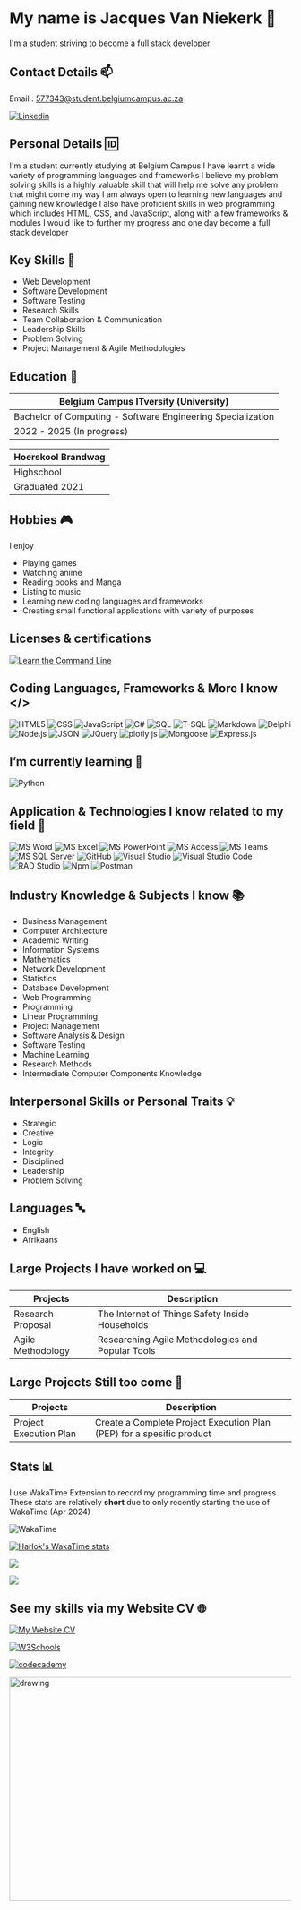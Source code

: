 # My name is Jacques Van Niekerk 👋 

I'm a student striving to become a full stack developer

## Contact Details 📫

Email : 577343@student.belgiumcampus.ac.za

[![Linkedin](https://img.shields.io/badge/Linkedin-Click%20here%20to%20view%20Linkedin%20Profile-green?labelColor=0A66C2&style=for-the-badge&logo=linkedin&logoColor=FFFFFF&link=https://www.linkedin.com/in/jacques-van-niekerk-231b872ba/)](https://www.linkedin.com/in/jacques-van-niekerk-231b872ba/)

## Personal Details 🆔

I'm a student currently studying at Belgium Campus 
I have learnt a wide variety of programming languages and frameworks 
I believe my problem solving skills is a highly valuable skill that 
will help me solve any problem that might come my way 
I am always open to learning new languages and gaining new knowledge
I also have proficient skills in web programming which includes 
HTML, CSS, and JavaScript, along with a few frameworks & modules
I would like to further my progress and one day become a full stack developer

## Key Skills 🔧

- Web Development
- Software Development
- Software Testing
- Research Skills
- Team Collaboration & Communication
- Leadership Skills
- Problem Solving
- Project Management & Agile Methodologies

## Education 📖

| Belgium Campus ITversity (University) |
| ----------- |
| Bachelor of Computing - Software Engineering Specialization |
| 2022 - 2025 (In progress) |

| Hoerskool Brandwag |
| ----------- |
| Highschool |
| Graduated 2021 |

## Hobbies 🎮

I enjoy

- Playing games
- Watching anime
- Reading books and Manga
- Listing to music
- Learning new coding languages and frameworks
- Creating small functional applications with variety of purposes

## Licenses & certifications

[![Learn the Command Line](https://img.shields.io/badge/Learn%20the%20Command%20Line-1F4056?style=for-the-badge&logo=codecademy&link=https://www.codecademy.com/profiles/Jacquesvnme/certificates/c87ba0541f8be78bc2f4ba1128233f6f)](https://www.codecademy.com/profiles/Jacquesvnme/certificates/c87ba0541f8be78bc2f4ba1128233f6f)

## Coding Languages, Frameworks & More I know </>

![HTML5](https://img.shields.io/badge/HTML5-E34F26?style=for-the-badge&logo=html5&logoColor=FFFFFF) ![CSS](https://img.shields.io/badge/CSS-1572B6?style=for-the-badge&logo=css3&logoColor=FFFFFF) ![JavaScript](https://img.shields.io/badge/JavaScript-F7DF1E?style=for-the-badge&logo=javascript&logoColor=FFFFFF) ![C#](https://img.shields.io/badge/c%23-%23512BD4.svg?style=for-the-badge&logo=csharp&logoColor=white) ![SQL](https://img.shields.io/badge/SQL-CC2927?style=for-the-badge&logo=microsoftsqlserver&logoColor=FFFFFF) ![T-SQL](https://img.shields.io/badge/T--SQL-CC2927?style=for-the-badge&logo=microsoftsqlserver&logoColor=FFFFFF) ![Markdown](https://img.shields.io/badge/Markdown-000000?style=for-the-badge&logo=markdown&logoColor=FFFFFF) ![Delphi](https://img.shields.io/badge/Delphi-E62431?style=for-the-badge&logo=delphi&logoColor=FFFFFF) ![Node.js](https://img.shields.io/badge/Node.js-5FA04E?style=for-the-badge&logo=nodedotjs&logoColor=FFFFFF) ![JSON](https://img.shields.io/badge/JSON-000000?style=for-the-badge&logo=json&logoColor=FFFFFF) ![JQuery](https://img.shields.io/badge/JQuery-0769AD?style=for-the-badge&logo=jquery&logoColor=FFFFFF) ![plotly js](https://img.shields.io/badge/plotly%20js-3F4F75?style=for-the-badge&logo=plotly) ![Mongoose](https://img.shields.io/badge/mongoose-880000?style=for-the-badge&logo=mongoose) ![Express.js](https://img.shields.io/badge/Express.js-000000?style=for-the-badge&logo=express&logoColor=FFFFFF)

## I’m currently learning 🌱

![Python](https://img.shields.io/badge/Python-3776AB?style=for-the-badge&logo=python&logoColor=FFFFFF)

## Application & Technologies I know related to my field 📱

![MS Word](https://img.shields.io/badge/MS%20Word-2B579A?style=for-the-badge&logo=microsoftword&logoColor=FFFFFF)
![MS Excel](https://img.shields.io/badge/MS%20Excel-217346?style=for-the-badge&logo=microsoftexcel&logoColor=FFFFFF)
![MS PowerPoint](https://img.shields.io/badge/MS%20PowerPoint-B7472A?style=for-the-badge&logo=microsoftpowerpoint&logoColor=FFFFFF)
![MS Access](https://img.shields.io/badge/MS%20Access-A4373A?style=for-the-badge&logo=microsoftaccess&logoColor=FFFFFF)
![MS Teams](https://img.shields.io/badge/MS%20Teams-6264A7?style=for-the-badge&logo=microsoftteams&logoColor=FFFFFF)
![MS SQL Server](https://img.shields.io/badge/MS%20SQL%20Server-CC2927?style=for-the-badge&logo=microsoftsqlserver&logoColor=FFFFFF)
![GitHub](https://img.shields.io/badge/GitHub-A020F0?style=for-the-badge&logo=github&logoColor=181717)
![Visual Studio](https://img.shields.io/badge/Visual%20Studio-5C2D91?style=for-the-badge&logo=visualstudio&logoColor=FFFFFF)
![Visual Studio Code](https://img.shields.io/badge/Visual%20Studio%20Code-007ACC?style=for-the-badge&logo=visualstudiocode&logoColor=FFFFFF)
![RAD Studio](https://img.shields.io/badge/RAD%20Studio-E62431?style=for-the-badge&logo=radstudio&logoColor=FFFFFF)
![Npm](https://img.shields.io/badge/Npm-CB3837?style=for-the-badge&logo=npm&logoColor=FFFFFF)
![Postman](https://img.shields.io/badge/Postman-FF6C37?style=for-the-badge&logo=postman&logoColor=FFFFFF)

## Industry Knowledge & Subjects I know 📚
  
- Business Management
- Computer Architecture
- Academic Writing
- Information Systems
- Mathematics
- Network Development
- Statistics
- Database Development
- Web Programming
- Programming
- Linear Programming
- Project Management
- Software Analysis & Design
- Software Testing
- Machine Learning
- Research Methods
- Intermediate Computer Components Knowledge

## Interpersonal Skills or Personal Traits 💡

- Strategic
- Creative
- Logic
- Integrity
- Disciplined
- Leadership
- Problem Solving

## Languages 🔤

- English
- Afrikaans

## Large Projects I have worked on 💻

| Projects | Description |
| --- | --- |
| Research Proposal | The Internet of Things Safety Inside Households |
| Agile Methodology | Researching Agile Methodologies and Popular Tools |

## Large Projects Still too come 📝

| Projects | Description |
| --- | --- |
| Project Execution Plan | Create a Complete Project Execution Plan (PEP) for a spesific product |

## Stats 📊

I use WakaTime Extension to record my programming time and progress. These stats are relatively **short** due to only recently starting the use of WakaTime (Apr 2024)

![WakaTime](https://img.shields.io/badge/WakaTime-000000?style=for-the-badge&logo=wakatime&logoColor=FFFFFF)

[![Harlok's WakaTime stats](https://github-readme-stats.vercel.app/api/wakatime?username=Jacquesvnme)](https://github.com/anuraghazra/github-readme-stats) 

<a href="https://wakatime.com"><img src="https://wakatime.com/share/@Jacquesvnme/b93e0c52-cabd-44c1-b88d-e275325e895a.png" /></a>

<a href="https://wakatime.com"><img src="https://wakatime.com/share/@Jacquesvnme/db6ad2b5-16ad-42cc-a79b-8e86d5fb1c28.png" /></a>

## See my skills via my Website CV 🌐

[![My Website CV](https://img.shields.io/badge/My%20Website%20CV-Click%20Here%20To%20View%20Website%20CV-green?labelColor=E34F26&style=for-the-badge&logo=html5&logoColor=FFFFFF&link=https://jacquesvnme.github.io/webpage/)](https://jacquesvnme.github.io/webpage/)

[![W3Schools](https://img.shields.io/badge/W3Schools-Click%20here%20to%20view%20W3Schools%20Profile-green?labelColor=04AA6D&style=for-the-badge&logo=w3schools&logoColor=FFFFFF&link=https://www.w3profile.com/Jacquesvnme)](https://www.w3profile.com/Jacquesvnme)

[![codecademy](https://img.shields.io/badge/codecademy-Click%20here%20to%20view%20Codecademy%20Profile-green?labelColor=1F4056&style=for-the-badge&logo=codecademy&logoColor=FFFFFF&link=https://www.codecademy.com/profiles/Jacquesvnme)](https://www.codecademy.com/profiles/Jacquesvnme)

<img src="https://media.giphy.com/media/v1.Y2lkPTc5MGI3NjExOHplbHNlZ2Y2ZHBmemFqcXBpczk5NDByYzYwZjd6cjF3NXFiMXRmayZlcD12MV9pbnRlcm5hbF9naWZfYnlfaWQmY3Q9Zw/26tn33aiTi1jkl6H6/giphy.gif" alt="drawing" style="width:1050px;height:400px;"/>

<!---
Jacquesvnme/Jacquesvnme is a ✨ special ✨ repository because its `README.md` (this file) appears on your GitHub profile.
You can click the Preview link to take a look at your changes.
--->
